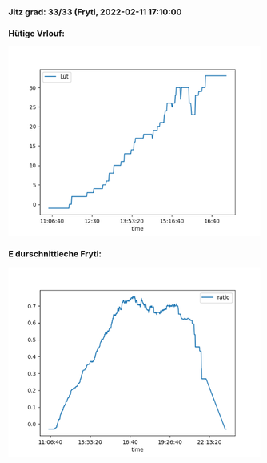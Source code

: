 ### Jitz grad: 33/33 (Fryti, 2022-02-11 17:10:00

### Hütige Vrlouf:
![Graph](Today.png)

### E durschnittleche Fryti:
![Graph](Fryti.png)